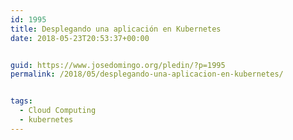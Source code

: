 ```yaml
---
id: 1995
title: Desplegando una aplicación en Kubernetes
date: 2018-05-23T20:53:37+00:00


guid: https://www.josedomingo.org/pledin/?p=1995
permalink: /2018/05/desplegando-una-aplicacion-en-kubernetes/


tags:
  - Cloud Computing
  - kubernetes
---
```

